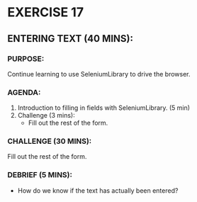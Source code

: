 # EXERCISE 17
## ENTERING TEXT (40 MINS):
### PURPOSE:
Continue learning to use SeleniumLibrary to drive the browser.

### AGENDA:
1. Introduction to filling in fields with SeleniumLibrary. (5 min)
2. Challenge (3 mins):
   - Fill out the rest of the form.

### CHALLENGE (30 MINS):
Fill out the rest of the form.

### DEBRIEF (5 MINS):
- How do we know if the text has actually been entered?
